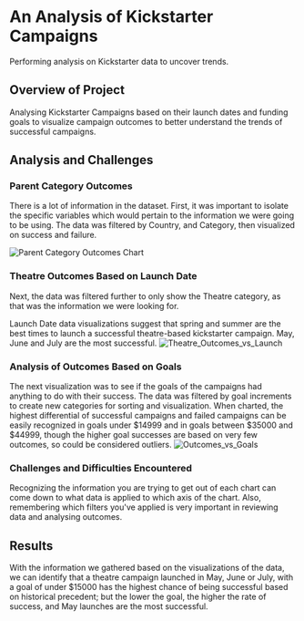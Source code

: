 # An Analysis of Kickstarter Campaigns
Performing analysis on Kickstarter data to uncover trends.

## Overview of Project
Analysing Kickstarter Campaigns based on their launch dates and funding goals to visualize campaign outcomes to better understand the trends of successful campaigns.

## Analysis and Challenges   

### Parent Category Outcomes

There is a lot of information in the dataset. First, it was important to isolate the specific variables which would pertain to the information we were going to be using. The data was filtered by Country, and Category, then visualized on success and failure.

![Parent Category Outcomes Chart](https://user-images.githubusercontent.com/78869891/110268743-366c0880-7f90-11eb-8a54-2cd62650c8f6.png)

### Theatre Outcomes Based on Launch Date

Next, the data was filtered further to only show the Theatre category, as that was the information we were looking for. 

Launch Date data visualizations suggest that spring and summer are the best times to launch a successful theatre-based kickstarter campaign. May, June and July are the most successful.
![Theatre_Outcomes_vs_Launch](https://user-images.githubusercontent.com/78869891/110267734-631f2080-7f8e-11eb-879c-3cd6d2c8f531.png)

### Analysis of Outcomes Based on Goals

The next visualization was to see if the goals of the campaigns had anything to do with their success. The data was filtered by goal increments to create new categories for sorting and visualization. When charted, the highest differential of successful campaigns and failed campaigns can be easily recognized in goals under $14999 and in goals between $35000 and $44999, though the higher goal successes are based on very few outcomes, so could be considered outliers.
![Outcomes_vs_Goals](https://user-images.githubusercontent.com/78869891/110269304-6c5dbc80-7f91-11eb-9614-331d8aa7f93b.png)

### Challenges and Difficulties Encountered

Recognizing the information you are trying to get out of each chart can come down to what data is applied to which axis of the chart. Also, remembering which filters you've applied is very important in reviewing data and analysing outcomes.

## Results

With the information we gathered based on the visualizations of the data, we can identify that a theatre campaign launched in May, June or July, with a goal of under $15000 has the highest chance of being successful based on historical precedent; but the lower the goal, the higher the rate of success, and May launches are the most successful. 
